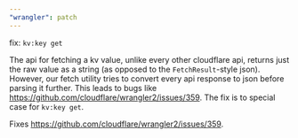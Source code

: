 ```yaml
---
"wrangler": patch
---
```


fix: `kv:key get`

The api for fetching a kv value, unlike every other cloudflare api, returns just the raw value as a string (as opposed to the `FetchResult`-style json). However, our fetch utility tries to convert every api response to json before parsing it further. This leads to bugs like https://github.com/cloudflare/wrangler2/issues/359. The fix is to special case for `kv:key get`.

Fixes https://github.com/cloudflare/wrangler2/issues/359.
